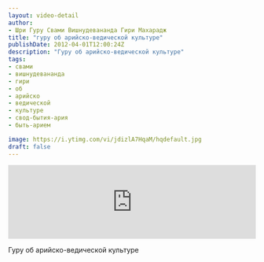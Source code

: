 ```yaml
---
layout: video-detail
author:
- Шри Гуру Свами Вишнудевананда Гири Махарадж
title: "гуру об арийско-ведической культуре"
publishDate: 2012-04-01T12:00:24Z
description: "Гуру об арийско-ведической культуре"
tags: 
- свами
- вишнудевананда
- гири
- об
- арийско
- ведической
- культуре
- свод-бытия-ария
- быть-арием

image: https://i.ytimg.com/vi/jdizlA7HqaM/hqdefault.jpg
draft: false
---
```


<iframe width="100%" src="https://www.youtube.com/embed/jdizlA7HqaM" frameborder="0" allowfullscreen=""></iframe> 

 Гуру об арийско-ведической культуре

  

 